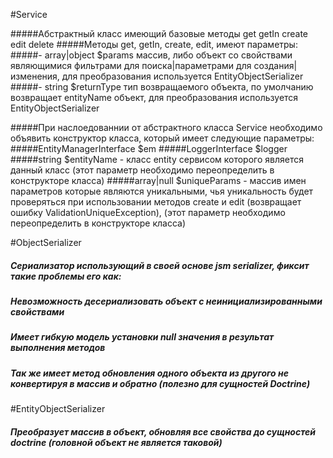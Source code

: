 #Service

#####Абстрактный класс имеющий базовые методы get getIn create edit delete
#####Методы get, getIn, create, edit, имеют параметры:
#####- array|object $params массив, либо объект со свойствами являющимися фильтрами для поиска|параметрами для создания|изменения, для преобразования используется EntityObjectSerializer
#####- string $returnType тип возвращаемого объекта, по умолчанию возвращает entityName объект, для преобразования используется EntityObjectSerializer

#####При наслоедованнии от абстрактного класса Service необходимо объявить конструктор класса, который имеет следующие параметры:
#####EntityManagerInterface $em
#####LoggerInterface $logger
#####string $entityName - класс entity сервисом которого является данный класс (этот параметр необходимо переопределить в конструкторе класса)
#####array|null $uniqueParams - массив имен параметров которые являются уникальными, чья уникальность будет проверяться при использовании методов create и edit (возвращает ошибку ValidationUniqueException), (этот параметр необходимо переопределить в конструкторе класса)

#ObjectSerializer
##### Сериализатор использующий в своей основе jsm serializer, фиксит такие проблемы его как:
##### Невозможность десериализовать объект с неинициализированными свойствами
##### Имеет гибкую модель установки null значения в результат выполнения методов
##### Так же имеет метод обновления одного объекта из другого не конвертируя в массив и обратно (полезно для сущностей Doctrine)

#EntityObjectSerializer 
##### Преобразует массив в объект, обновляя все свойства до сущностей doctrine (головной объект не является таковой)